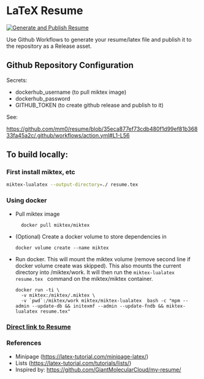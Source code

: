 # LaTeX Resume
[![Generate and Publish Resume](https://github.com/mm0/resume/actions/workflows/action.yml/badge.svg)](https://github.com/mm0/resume/actions/workflows/action.yml)

Use Github Workflows to generate your resume/latex file and publish it to the repository as a Release asset.

## Github Repository Configuration
Secrets:
- dockerhub_username (to pull miktex image)
- dockerhub_password
- GITHUB_TOKEN (to create github release and publish to it)

See: 

https://github.com/mm0/resume/blob/35eca877ef73cdb480f1d99ef81b36833fa45a2c/.github/workflows/action.yml#L1-L56


## To build locally:

### First install miktex, etc

```bash
miktex-lualatex --output-directory=./ resume.tex
```

### Using docker

+ Pull miktex image
  ```
    docker pull miktex/miktex
  ```

- (Optional) Create a docker volume to store dependencies in
  ```
  docker volume create --name miktex
  ```

- Run docker. This will mount the miktex volume (remove second line if docker volume create was skipped).  This also mounts the current directory into /miktex/work.  It will then run the `miktex-lualatex resume.tex ` command on the miktex/miktex container.
  ```
  docker run -ti \
    -v miktex:/miktex/.miktex \
    -v `pwd`:/miktex/work miktex/miktex-lualatex  bash -c "mpm --admin --update-db && initexmf --admin --update-fndb && miktex-lualatex resume.tex"
  ```


### [Direct link to Resume](https://github.com/mm0/resume/releases/download/my-resume/MattMargolinResume.pdf)

### References
- Minipage (https://latex-tutorial.com/minipage-latex/)
- Lists (https://latex-tutorial.com/tutorials/lists/)
- Inspired by: https://github.com/GiantMolecularCloud/my-resume/

